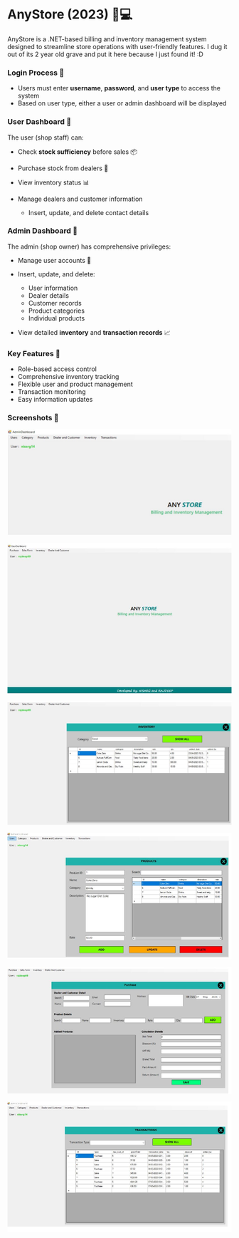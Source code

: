# AnyStore (2023) 🏪💻

AnyStore is a .NET-based billing and inventory management system designed to streamline store operations with user-friendly features.  I dug it out of its 2 year old grave and put it here because I just found it! :D

### Login Process 🔐

-   Users must enter **username**, **password**, and **user type** to access the system
-   Based on user type, either a user or admin dashboard will be displayed

### User Dashboard 👥

The user (shop staff) can:

-   Check **stock sufficiency** before sales 📦
-   Purchase stock from dealers 🤝
-   View inventory status 📊
-   Manage dealers and customer information
    
    -   Insert, update, and delete contact details
    

### Admin Dashboard 👑

The admin (shop owner) has comprehensive privileges:

-   Manage user accounts 👤
-   Insert, update, and delete:
    
    -   User information
    -   Dealer details
    -   Customer records
    -   Product categories
    -   Individual products
    
-   View detailed **inventory** and **transaction records** 📈

### Key Features 🌟

-   Role-based access control
-   Comprehensive inventory tracking
-   Flexible user and product management
-   Transaction monitoring
-   Easy information updates

### Screenshots 📸
![admin](https://github.com/NisargPatel14/AnyStore/blob/master/admin.JPG)

![dashboard](https://github.com/NisargPatel14/AnyStore/blob/master/dashboard.JPG)

![inventory](https://github.com/NisargPatel14/AnyStore/blob/master/inventory.JPG)

![products](https://github.com/NisargPatel14/AnyStore/blob/master/products.JPG)

![purchase](https://github.com/NisargPatel14/AnyStore/blob/master/purchase.JPG)

![transactions](https://github.com/NisargPatel14/AnyStore/blob/master/transactions.JPG)

